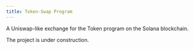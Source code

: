 ```yaml
---
title: Token-Swap Program
---
```


A Uniswap-like exchange for the Token program on the Solana blockchain.

The project is under construction.

